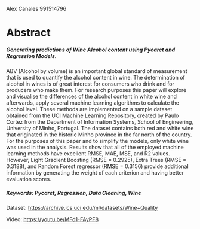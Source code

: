 Alex Canales
991514796

# Abstract

##### Generating predictions of Wine Alcohol content using Pycaret and Regression Models. 

ABV (Alcohol by volume) is an important global standard of measurement that is used to quantify the alcohol content in wine. The determination of alcohol in wines is of great interest for consumers who drink and for producers who make them. For research purposes this paper will explore and visualise the differences of the alcohol content in white wine and afterwards, apply several machine learning algorithms to calculate the alcohol level. These methods are implemented on a sample dataset obtained from the UCI Machine Learning Repository, created by Paulo Cortez from the Department of Information Systems, School of Engineering, University of Minho, Portugal. The dataset contains both red and white wine that originated in the historic Minho province in the far north of the country. For the purposes of this paper and to simplify the models, only white wine was used in the analysis. Results show that all of the employed machine learning methods have excellent RMSE, MAE, MSE, and R2 values. However, Light Gradient Boosting (RMSE = 0.2925), Extra Trees (RMSE = 0.3188), and Random Forest regressor (RMSE = 0.3156) provide additional information by generating the weight of each criterion and having better evaluation scores. 

##### Keywords: Pycaret, Regression, Data Cleaning, Wine

Dataset: https://archive.ics.uci.edu/ml/datasets/Wine+Quality

Video: https://youtu.be/MFd1-FAyPF8
